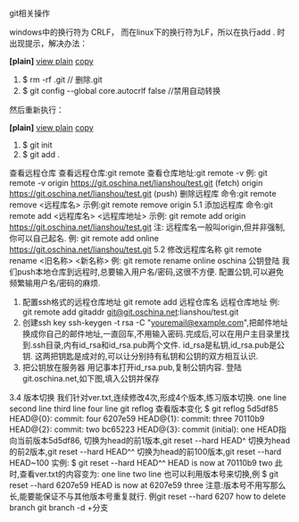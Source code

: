 git相关操作

windows中的换行符为 CRLF， 而在linux下的换行符为LF，所以在执行add . 时出现提示，解决办法：

**[plain]** [view plain](http://blog.csdn.net/unityoxb/article/details/20768687#) [copy](http://blog.csdn.net/unityoxb/article/details/20768687#)

1. $ rm -rf .git  // 删除.git  
2. $ git config --global core.autocrlf false  //禁用自动转换    

然后重新执行：

**[plain]** [view plain](http://blog.csdn.net/unityoxb/article/details/20768687#) [copy](http://blog.csdn.net/unityoxb/article/details/20768687#)

1. $ git init    
2. $ git add .  



查看远程仓库
查看远程仓库:git remote
查看仓库地址:git remote -v
例:
git remote -v
origin https://git.oschina.net/lianshou/test.git (fetch)
origin https://git.oschina.net/lianshou/test.git (push)
删除远程库
命令:git remote remove <远程库名>
示例:git remote remove origin
5.1 添加远程库
命令:git remote add <远程库名> <远程库地址>
示例:
git remote add origin https://git.oschina.net/lianshou/test.git
注: 远程库名一般叫origin,但并非强制,你可以自己起名.
例:
git remote add online https://git.oschina.net/lianshou/test.git
5.2 修改远程库名称
git remote rename <旧名称> <新名称>
例:
git remote rename online oschina
公钥登陆
我们push本地仓库到远程时,总要输入用户名/密码,这很不方便.
配置公钥,可以避免频繁输用户名/密码的麻烦.

1. 配置ssh格式的远程仓库地址
  git remote add 远程仓库名 远程仓库地址
  例:
  git remote add gitaddr git@git.oschina.net:lianshou/test.git
2. 创建ssh key
  ssh-keygen -t rsa -C "youremail@example.com",把邮件地址换成你自己的邮件地址,一直回车,不用输入密码.完成后,可以在用户主目录里找
  到.ssh目录,内有id_rsa和id_rsa.pub两个文件. id_rsa是私钥,id_rsa.pub是公钥.
  这两把钥匙是成对的,可以让分别持有私钥和公钥的双方相互认识.
3. 把公钥放在服务器
  用记事本打开id_rsa.pub,复制公钥内容.
  登陆git.oschina.net,如下图,填入公钥并保存 





3.4 版本切换
我们针对ver.txt,连续修改4次,形成4个版本,练习版本切换.
one line
second line
third line
four line
git reflog 查看版本变化
$ git reflog
5d5df85 HEAD@{0}: commit: four
6207e59 HEAD@{1}: commit: three
70110b9 HEAD@{2}: commit: two
bc65223 HEAD@{3}: commit (initial): one
HEAD指向当前版本5d5df86,
切换为head的前1版本,git reset --hard HEAD^
切换为head的前2版本,git reset --hard HEAD^^
切换为head的前100版本,git reset --hard HEAD~100
实例: $ git reset --hard HEAD^^
HEAD is now at 70110b9 two
此时,查看ver.txt的内容变为:
one line
two line
也可以利用版本号来切换,例
$ git reset --hard 6207e59
HEAD is now at 6207e59 three
注意:版本号不用写那么长,能要能保证不与其他版本号重复就行.
例git reset --hard 6207 how to delete branch
git branch -d +分支
